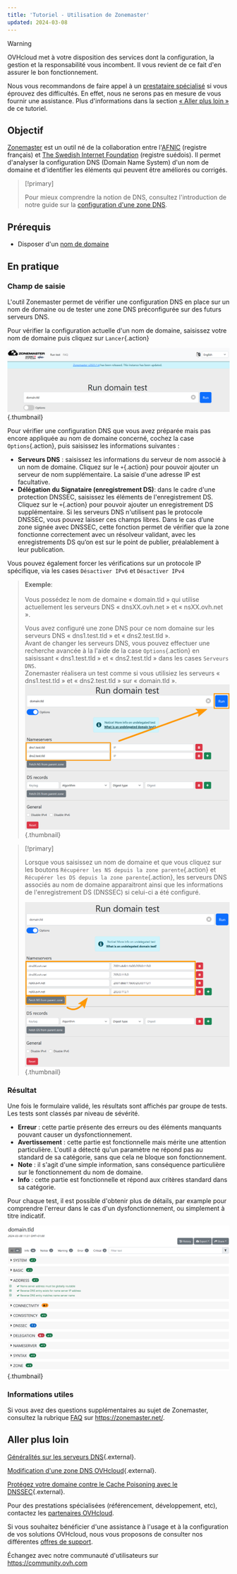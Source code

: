 ```yaml
---
title: 'Tutoriel - Utilisation de Zonemaster'
updated: 2024-03-08
---
```


> [!warning]
>
> OVHcloud met à votre disposition des services dont la configuration, la gestion et la responsabilité vous incombent. Il vous revient de ce fait d'en assurer le bon fonctionnement.
>
> Nous vous recommandons de faire appel à un [prestataire spécialisé](https://partner.ovhcloud.com/fr-ca/) si vous éprouvez des difficultés. En effet, nous ne serons pas en mesure de vous fournir une assistance. Plus d'informations dans la section [« Aller plus loin »](#go-further) de ce tutoriel.
>

## Objectif

[Zonemaster](https://zonemaster.net/fr/run-test) est un outil né de la collaboration entre l'[AFNIC](https://www.afnic.fr/) (registre français) et [The Swedish Internet Foundation](https://internetstiftelsen.se/en/) (registre suédois). Il permet d'analyser la configuration DNS (Domain Name System) d'un nom de domaine et d'identifier les éléments qui peuvent être améliorés ou corrigés.

> [!primary]
>
> Pour mieux comprendre la notion de DNS, consultez l'introduction de notre guide sur la [configuration d'une zone DNS](/pages/web_cloud/domains/dns_zone_edit).

## Prérequis

- Disposer d'un [nom de domaine](/links/web/domains)

## En pratique

### Champ de saisie

L'outil Zonemaster permet de vérifier une configuration DNS en place sur un nom de domaine ou de tester une zone DNS préconfigurée sur des futurs serveurs DNS.

Pour vérifier la configuration actuelle d'un nom de domaine, saisissez votre nom de domaine puis cliquez sur `Lancer`{.action}

![Capture d'écran du formulaire de Zonemaster. Le domaine « domain.tld » a été saisi et est prêt à être testé.](images/run-domain-test.png){.thumbnail}

Pour vérifier une configuration DNS que vous avez préparée mais pas encore appliquée au nom de domaine concerné, cochez la case `Options`{.action}, puis saisissez les informations suivantes :

- **Serveurs DNS** : saisissez les informations du serveur de nom associé à un nom de domaine. Cliquez sur le `+`{.action} pour pouvoir ajouter un serveur de nom supplémentaire. La saisie d'une adresse IP est facultative.
- **Délégation du Signataire (enregistrement DS)**: dans le cadre d'une protection DNSSEC, saisissez les éléments de l'enregistrement DS. Cliquez sur le `+`{.action} pour pouvoir ajouter un enregistrement DS supplémentaire. Si les serveurs DNS n'utilisent pas le protocole DNSSEC, vous pouvez laisser ces champs libres. Dans le cas d’une zone signée avec DNSSEC, cette fonction permet de vérifier que la zone fonctionne correctement avec un résolveur validant, avec les enregistrements DS qu’on est sur le point de publier, préalablement à leur publication.

Vous pouvez également forcer les vérifications sur un protocole IP spécifique, via les cases `Désactiver IPv6` et `Désactiver IPv4`

> **Exemple**:<br><br> Vous possédez le nom de domaine « domain.tld » qui utilise actuellement les serveurs DNS « dnsXX.ovh.net » et  « nsXX.ovh.net ».
>
>Vous avez configuré une zone DNS pour ce nom domaine sur les serveurs DNS « dns1.test.tld » et « dns2.test.tld ».<br>
> Avant de changer les serveurs DNS, vous pouvez effectuer une recherche avancée à la l'aide de la case `Options`{.action} en saisissant « dns1.test.tld » et « dns2.test.tld » dans les cases `Serveurs DNS`.<br>
> Zonemaster réalisera un test comme si vous utilisiez les serveurs « dns1.test.tld » et « dns2.test.tld » sur « domain.tld ».<br>
> ![Capture d'écran des options avancées du formulaire de Zonemaster. Les deux serveurs de noms « dns1.test.tld » et « dns2.test.tld » ont été saisis dans la section « Serveurs de noms » du formulaire.](images/run-domain-test-nameservers-option.png){.thumbnail}

> [!primary]
>
> Lorsque vous saisissez un nom de domaine et que vous cliquez sur les boutons `Récupérer les NS depuis la zone parente`{.action} et `Récupérer les DS depuis la zone parente`{.action}, les serveurs DNS associés au nom de domaine apparaitront ainsi que les informations de l'enregistrement DS (DNSSEC) si celui-ci a été configuré.
>
> ![Capture d'écran de la page de résultats de Zonemaster pour le domaine « domain.tld ». La section « Adresses » est développée.](images/fetch-ns-from-parent-zone.png){.thumbnail}

### Résultat

Une fois le formulaire validé, les résultats sont affichés par groupe de tests. Les tests sont classés par niveau de sévérité.

- **Erreur** : cette partie présente des erreurs ou des éléments manquants pouvant causer un dysfonctionnement.
- **Avertissement** : cette partie est fonctionnelle mais mérite une attention particulière. L'outil a détecté qu'un paramètre ne répond pas au standard de sa catégorie, sans que cela ne bloque son fonctionnement.
- **Note** : il s'agit d'une simple information, sans conséquence particulière sur le fonctionnement du nom de domaine.
- **Info** : cette partie est fonctionnelle et répond aux critères standard dans sa catégorie.

Pour chaque test, il est possible d'obtenir plus de détails, par example pour comprendre l'erreur dans le cas d'un dysfonctionnement, ou simplement à titre indicatif.

![domains](images/domain-analysis.png){.thumbnail}

### Informations utiles

Si vous avez des questions supplémentaires au sujet de Zonemaster, consultez la rubrique [FAQ](https://zonemaster.net/fr/faq) sur <https://zonemaster.net/>.

## Aller plus loin <a name="go-further"></a>

[Généralités sur les serveurs DNS](/pages/web_cloud/domains/dns_server_general_information){.external}.

[Modification d'une zone DNS OVHcloud](/pages/web_cloud/domains/dns_zone_edit){.external}.

[Protégez votre domaine contre le Cache Poisoning avec le DNSSEC](https://www.ovhcloud.com/fr-ca/domains/dnssec/){.external}.

Pour des prestations spécialisées (référencement, développement, etc), contactez les [partenaires OVHcloud](https://partner.ovhcloud.com/fr-ca/).

Si vous souhaitez bénéficier d'une assistance à l'usage et à la configuration de vos solutions OVHcloud, nous vous proposons de consulter nos différentes [offres de support](/links/support).

Échangez avec notre communauté d'utilisateurs sur <https://community.ovh.com>